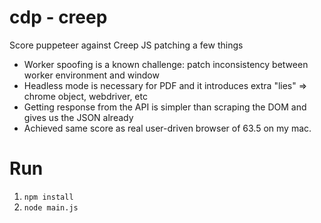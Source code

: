 # cdp - creep

Score puppeteer against Creep JS patching a few things

- Worker spoofing is a known challenge: patch inconsistency between worker environment and window
- Headless mode is necessary for PDF and it introduces extra "lies" => chrome object, webdriver, etc
- Getting response from the API is simpler than scraping the DOM and gives us the JSON already
- Achieved same score as real user-driven browser of 63.5 on my mac.

# Run

1. `npm install`
2. `node main.js`